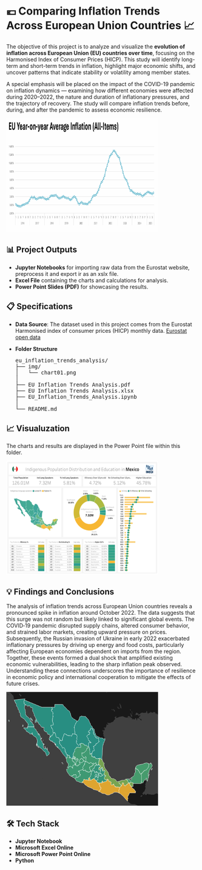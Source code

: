 # 💶 Comparing Inflation Trends Across European Union Countries 📈

The objective of this project is to analyze and visualize the **evolution of inflation across European Union (EU) 
countries over time**, focusing on the Harmonised Index of Consumer Prices (HICP). This study will identify long-term
and short-term trends in inflation, highlight major economic shifts, and uncover patterns that indicate stability or
volatility among member states.​

A special emphasis will be placed on the impact of the COVID-19 pandemic on inflation dynamics — examining how
different economies were affected during 2020–2022, the nature and duration of inflationary pressures, and the
trajectory of recovery. The study will compare inflation trends before, during, and after the pandemic to assess
economic resilience.

<img src="https://github.com/Maurici-oh/data_analyst_portfolio/blob/09231b9f112d6ddc2008087ef40337ab67a016e4/eu_inflation_trends_analysis/img/chart01.png" alt="alt text" width="400" height="300">

## 📊 Project Outputs
* **Jupyter Notebooks** for importing raw data from the Eurostat website, preprocess it and export ir as an xslx file.
* **Excel File** containing the charts and calculations for analysis.
* **Power Point Slides (PDF)** for showcasing the results.

## 📋 Specifications

* **Data Source**: The dataset used in this project comes from the Eurostat Harmonised index of consumer prices (HICP) monthly data.
[Eurostat open data]([https://www.inegi.org.mx/datosabiertos/](https://ec.europa.eu/eurostat/en/))
  
* **Folder Structure**
  <pre>
  eu_inflation_trends_analysis/  
  ├── img/ 
  │   └── chart01.png
  │
  ├── EU Inflation Trends Analysis.pdf
  ├── EU Inflation Trends Analysis.xlsx
  ├── EU_Inflation_Trends_Analysis.ipynb
  │
  └── README.md
  </pre>

## 📈 Visualuzation 
The charts and results are displayed in the Power Point file within this folder.

<img src="https://github.com/Maurici-oh/data_analyst_portfolio/blob/8bfb7ec72cf114a7d12ed8a5fddefd6754dad3ec/indigenous_education_mexico/Tableau/Indigenous_Dashboard.png" alt="alt text" width="400" height="300">

## 💡 Findings and Conclusions
The analysis of inflation trends across European Union countries reveals a pronounced spike in inflation around October 2022. The data suggests 
that this surge was not random but likely linked to significant global events. The COVID‑19 pandemic disrupted supply chains, altered consumer 
behavior, and strained labor markets, creating upward pressure on prices. Subsequently, the Russian invasion of Ukraine in early 2022 exacerbated 
inflationary pressures by driving up energy and food costs, particularly affecting European economies dependent on imports from the region. Together, 
these events formed a dual shock that amplified existing economic vulnerabilities, leading to the sharp inflation peak observed. Understanding these 
connections underscores the importance of resilience in economic policy and international cooperation to mitigate the effects of future crises.

<img src="https://github.com/Maurici-oh/data_analyst_portfolio/blob/d702f69228991b618245b81071595504573cf833/indigenous_education_mexico/docs/img/map3.png" alt="alt text" width="400" height="300">


## 🛠️ Tech Stack

* **Jupyter Notebook**
* **Microsoft Excel Online**
* **Microsoft Power Point Online** 
* **Python**   


